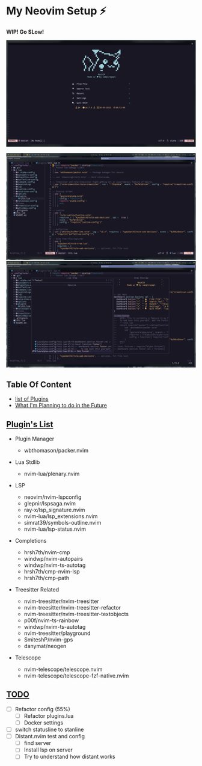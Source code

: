 # My Neovim Setup ⚡

**WIP! Go SLow!**

![NeoVIM Main Screen](https://raw.githubusercontent.com/vampirepapi/neovim-fs/master/screenshot/screnshot1.png)

![Neovim Working Project pov](https://raw.githubusercontent.com/vampirepapi/neovim-fs/master/screenshot/screenshot2.png)
![LiveGrep Feature](https://raw.githubusercontent.com/vampirepapi/neovim-fs/master/screenshot/screenshot3.png)
## Table Of Content

<!-- vim-markdown-toc GFM -->
* [list of Plugins](#list-plugins)
* [What I'm Planning to do in the Future](#todo)

## [Plugin's List](#list-plugins)

* Plugin Manager
  * wbthomason/packer.nvim

* Lua Stdlib
  * nvim-lua/plenary.nvim

* LSP
  * neovim/nvim-lspconfig
  * glepnir/lspsaga.nvim
  * ray-x/lsp_signature.nvim
  * nvim-lua/lsp_extensions.nvim
  * simrat39/symbols-outline.nvim
  * nvim-lua/lsp-status.nvim

* Completions
  * hrsh7th/nvim-cmp
  * windwp/nvim-autopairs
  * windwp/nvim-ts-autotag
  * hrsh7th/cmp-nvim-lsp
  * hrsh7th/cmp-path

* Treesitter Related
  * nvim-treesitter/nvim-treesitter
  * nvim-treesitter/nvim-treesitter-refactor
  * nvim-treesitter/nvim-treesitter-textobjects
  * p00f/nvim-ts-rainbow
  * windwp/nvim-ts-autotag
  * nvim-treesitter/playground
  * SmiteshP/nvim-gps
  * danymat/neogen

* Telescope
  * nvim-telescope/telescope.nvim
  * nvim-telescope/telescope-fzf-native.nvim

## [TODO](#todo)

* [ ] Refactor config (55%)
  * [ ] Refactor plugins.lua
  * [ ] Docker settings
* [ ] switch statusline to stanline
* [ ] Distant.nvim test and config
  * [ ] find server
  * [ ] Install lsp on server
  * [ ] Try to understand how distant works
